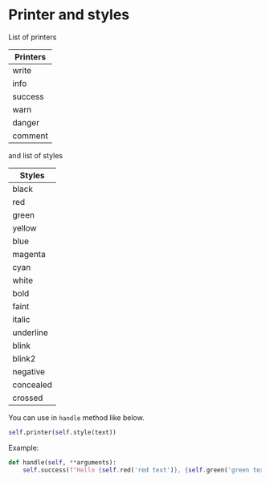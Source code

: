 # Printer and styles

List of printers

| Printers |
|----------|
| write    |
| info     |
| success  |
| warn     |
| danger   |
| comment  |

and list of styles

| Styles    |
|-----------|
| black     |
| red       |
| green     |
| yellow    |
| blue      |
| magenta   |
| cyan      |
| white     |
| bold      |
| faint     |
| italic    |
| underline |
| blink     |
| blink2    |
| negative  |
| concealed |
| crossed   |

You can use in `handle` method like below.

```python
self.printer(self.style(text))

```

Example:

```python
def handle(self, **arguments):
    self.success(f"Hello {self.red('red text')}, {self.green('green text')}.")
```
